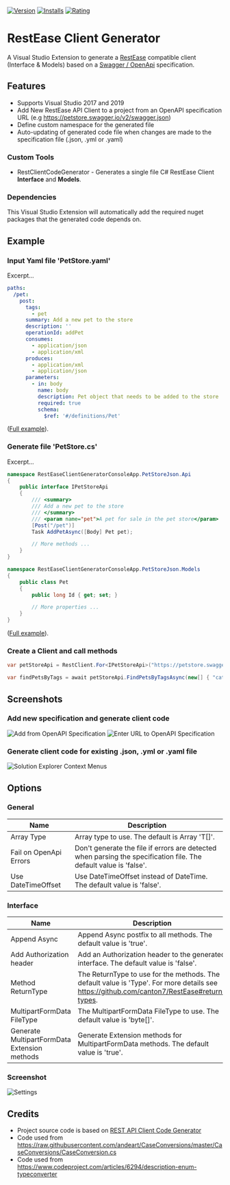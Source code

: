 [![Version](https://vsmarketplacebadge.apphb.com/version/StefHeyenrath.RestEaseClientGenerator.svg)](https://marketplace.visualstudio.com/items?itemName=StefHeyenrath.RestEaseClientGenerator) 
[![Installs](https://vsmarketplacebadge.apphb.com/downloads-short/StefHeyenrath.RestEaseClientGenerator.svg)](https://marketplace.visualstudio.com/items?itemName=StefHeyenrath.RestEaseClientGenerator) 
[![Rating](https://vsmarketplacebadge.apphb.com/rating-star/StefHeyenrath.RestEaseClientGenerator.svg)](https://marketplace.visualstudio.com/items?itemName=StefHeyenrath.RestEaseClientGenerator)

# RestEase Client Generator
A Visual Studio Extension to generate a [RestEase](https://github.com/canton7/RestEase) compatible client (Interface & Models) based on a [Swagger / OpenApi](https://swagger.io/specification/) specification.


## Features
- Supports Visual Studio 2017 and 2019
- Add New RestEase API Client to a project from an OpenAPI specification URL (e.g https://petstore.swagger.io/v2/swagger.json)
- Define custom namespace for the generated file
- Auto-updating of generated code file when changes are made to the specification file (.json, .yml or .yaml)


### Custom Tools
- RestClientCodeGenerator - Generates a single file C# RestEase Client **Interface** and **Models**.


### Dependencies
This Visual Studio Extension will automatically add the required nuget packages that the generated code depends on.


## Example

### Input Yaml file 'PetStore.yaml'
Excerpt...
``` yml
paths:
  /pet:
    post:
      tags:
        - pet
      summary: Add a new pet to the store
      description: ''
      operationId: addPet
      consumes:
        - application/json
        - application/xml
      produces:
        - application/xml
        - application/json
      parameters:
        - in: body
          name: body
          description: Pet object that needs to be added to the store
          required: true
          schema:
            $ref: '#/definitions/Pet'
```
([Full example](https://github.com/StefH/RestEase-Client-Generator/blob/master/examples/RestEaseClientGeneratorConsoleApp/petstore.yaml)).

### Generate file 'PetStore.cs'
Excerpt...
``` c#
namespace RestEaseClientGeneratorConsoleApp.PetStoreJson.Api
{
    public interface IPetStoreApi
    {
        /// <summary>
        /// Add a new pet to the store
        /// </summary>
        /// <param name="pet">A pet for sale in the pet store</param>
        [Post("/pet")]
        Task AddPetAsync([Body] Pet pet);

        // More methods ...
    }
}

namespace RestEaseClientGeneratorConsoleApp.PetStoreJson.Models
{
    public class Pet
    {
        public long Id { get; set; }

        // More properties ...
    }
}
```
([Full example](https://github.com/StefH/RestEase-Client-Generator/blob/master/examples/RestEaseClientGeneratorConsoleApp/PetStoreJson/PetStoreJson.cs)).

### Create a Client and call methods
``` c#
var petStoreApi = RestClient.For<IPetStoreApi>("https://petstore.swagger.io/v2");

var findPetsByTags = await petStoreApi.FindPetsByTagsAsync(new[] { "cat" });
```

## Screenshots

### Add new specification and generate client code
![Add from OpenAPI Specification](https://github.com/StefH/RestEase-Client-Generator/raw/master/resources/add-new.png)
![Enter URL to OpenAPI Specification](https://github.com/StefH/RestEase-Client-Generator/raw/master/resources/openurl.png)

### Generate client code for existing .json, .yml or .yaml file
![Solution Explorer Context Menus](https://github.com/StefH/RestEase-Client-Generator/raw/master/resources/generate.png)

## Options

### General
| Name | Description |
| - | - |
| Array Type | Array type to use. The default is Array 'T[]'.
| Fail on OpenApi Errors | Don't generate the file if errors are detected when parsing the specification file. The default value is 'false'.
| Use DateTimeOffset | Use DateTimeOffset instead of DateTime. The default value is 'false'.

### Interface
| Name | Description |
| - | - |
| Append Async | Append Async postfix to all methods. The default value is 'true'.
| Add Authorization header | Add an Authorization header to the generated interface. The default value is 'false'.
| Method ReturnType | The ReturnType to use for the methods. The default value is 'Type'. For more details see https://github.com/canton7/RestEase#return-types.
| MultipartFormData FileType | The MultipartFormData FileType to use. The default value is 'byte[]'.
| Generate MultipartFormData Extension methods | Generate Extension methods for MultipartFormData methods. The default value is 'true'.

### Screenshot
![Settings](https://github.com/StefH/RestEase-Client-Generator/raw/master/resources/settings.png)


## Credits
- Project source code is based on [REST API Client Code Generator](https://github.com/christianhelle/apiclientcodegen)
- Code used from https://raw.githubusercontent.com/andeart/CaseConversions/master/CaseConversions/CaseConversion.cs
- Code used from https://www.codeproject.com/articles/6294/description-enum-typeconverter